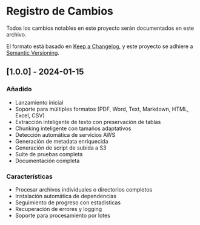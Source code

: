 # Registro de Cambios

Todos los cambios notables en este proyecto serán documentados en este archivo.

El formato está basado en [Keep a Changelog](https://keepachangelog.com/en/1.0.0/),
y este proyecto se adhiere a [Semantic Versioning](https://semver.org/spec/v2.0.0.html).

## [1.0.0] - 2024-01-15

### Añadido
- Lanzamiento inicial
- Soporte para múltiples formatos (PDF, Word, Text, Markdown, HTML, Excel, CSV)
- Extracción inteligente de texto con preservación de tablas
- Chunking inteligente con tamaños adaptativos
- Detección automática de servicios AWS
- Generación de metadata enriquecida
- Generación de script de subida a S3
- Suite de pruebas completa
- Documentación completa

### Características
- Procesar archivos individuales o directorios completos
- Instalación automática de dependencias
- Seguimiento de progreso con estadísticas
- Recuperación de errores y logging
- Soporte para procesamiento por lotes